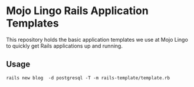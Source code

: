 # Mojo Lingo Rails Application Templates

This repository holds the basic application templates we use at Mojo Lingo to quickly get Rails applications up and running.

## Usage

`rails new blog  -d postgresql -T -m rails-template/template.rb`
